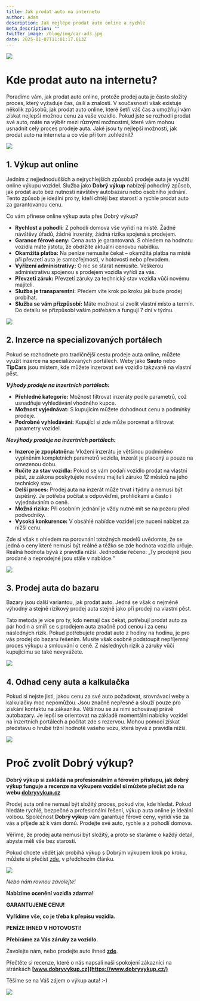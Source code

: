 ```yaml
---
title: Jak prodat auto na internetu
author: Adam
description: Jak nejlépe prodat auto online a rychle
meta_description: ""
twitter_image: /blog/img/car-ad3.jpg
date: 2025-01-07T11:01:17.613Z
---
```

![](/blog/img/286cf469-2211-4fb5-99b2-aeea57b09dc4.webp)

# **Kde prodat auto na internetu?**

Poradíme vám, jak prodat auto online, protože prodej auta je často složitý proces, který vyžaduje čas, úsilí a znalosti. V současnosti však existuje několik způsobů, jak prodat auto online, které šetří váš čas a umožňují vám získat nejlepší možnou cenu za vaše vozidlo. Pokud jste se rozhodli prodat své auto, máte na výběr mezi různými možnostmi, které vám mohou usnadnit celý proces prodeje auta. Jaké jsou ty nejlepší možnosti, jak prodat auto na internetu a co vše při tom zohlednit?

![](/blog/img/autíčko-a-kalkulačka.jpg)

## **1. Výkup aut online**

Jedním z nejjednodušších a nejrychlejších způsobů prodeje auta je využití online výkupu vozidel. Služba jako **Dobrý výkup** nabízejí pohodlný způsob, jak prodat auto bez nutnosti návštěvy autobazaru nebo osobního jednání. Tento způsob je ideální pro ty, kteří chtějí bez starostí a rychle prodat auto za garantovanou cenu.



Co vám přinese online výkup auta přes Dobrý výkup?

* **Rychlost a pohodlí:** Z pohodlí domova vše vyřídí na místě. Žádné návštěvy úřadů, žádné inzeráty, žádná rizika spojená s prodejem.
* **Garance férové ceny:** Cena auta je garantovaná. S ohledem na hodnotu vozidla máte jistotu, že obdržíte aktuální cenovou nabídku.
* **Okamžitá platba:** Na peníze nemusíte čekat – okamžitá platba na místě při převzetí auta je samozřejmostí, v hotovosti nebo převodem.
* **Vyřízení administrativy:** O nic se starat nemusíte. Veškerou administrativu spojenou s prodejem vozidla vyřídí za vás.
* **Převzetí záruk:** Převzetí záruky za technický stav vozidla vůči novému majiteli.
* **Služba je transparentní:** Předem víte krok po kroku jak bude prodej probíhat.
* **Služba se vám přizpůsobí:** Máte možnost si zvolit vlastní místo a termín. Do detailu se přizpůsobí vašim potřebám a fungují 7 dní v týdnu.

![](/blog/img/fabia-iii.jpg)

## **2. Inzerce na specializovaných portálech**

Pokud se rozhodnete pro tradičnější cestu prodeje auta online, můžete využít inzerce na specializovaných portálech. Weby jako **Sauto** nebo **TipCars** jsou místem, kde můžete inzerovat své vozidlo takzvaně na vlastní pěst.

***Výhody prodeje na inzertních portálech:***

* **Přehledné kategorie:** Možnost filtrovat inzeráty podle parametrů, což usnadňuje vyhledávání vhodného kupce.
* **Možnost vyjednávat:** S kupujícím můžete dohodnout cenu a podmínky prodeje.
* **Podrobné vyhledávání:** Kupující si zde může porovnat a filtrovat parametry vozidel.

***Nevýhody prodeje na inzertních portálech:***

* **Inzerce je zpoplatněna:** Vložení inzerátu je většinou podmíněno vyplněním kompletních parametrů vozidla, inzerát je placený a pouze na omezenou dobu.
* **Ručíte za stav vozidla:** Pokud se vám podaří vozidlo prodat na vlastní pěst, ze zákona poskytujete novému majiteli záruko 12 měsíců na jeho technický stav.     
* **Delší proces:** Prodej auta na inzerát může trvat i týdny a nemusí být úspěšný. Je potřeba počítat s odpověďmi, prohlídkami a často i vyjednáváním o ceně.
* **Možná rizika:** Při osobním jednání je vždy nutné mít se na pozoru před podvodníky.
* **Vysoká konkurence:** V obsáhlé nabídce vozidel jste nuceni nabízet za nižší cenu.

Zde si však s ohledem na porovnání totožných modelů uvědomte, že se jedná o ceny které nemusí být reálné a těžko se zde hodnota vozidla určuje. Reálná hodnota bývá z pravidla nižší. Jednoduše řečeno: „Ty prodejné jsou prodané a neprodejné jsou stále v nabídce.“

![](/blog/img/autohaus-2138927_1920.jpg)

## **3. Prodej auta do bazaru**

Bazary jsou další variantou, jak prodat auto. Jedná se však o nejméně výhodný a stejně rizikový prodej auta stejně jako při prodeji na vlastní pěst.

Tato metoda je více pro ty, kdo nemají čas čekat, potřebují prodat auto za pár hodin a smíří se s prodejem auta značně pod cenou i za cenu následných rizik. Pokud potřebujete prodat auto z hodiny na hodinu, je pro vás prodej do bazaru řešením. Musíte však osobně podstoupit nepříjemný proces výkupu a smlouvání o ceně. Z následných rizik á záruky vůči kupujícímu se také nevyvážete.   

![](/blog/img/300x300x100x0_f2152988_01.jpg)

## **4. Odhad ceny auta a kalkulačka**

Pokud si nejste jisti, jakou cenu za své auto požadovat, srovnávací weby a kalkulačky moc nepomůžou. Jsou značně nepřesné a slouží pouze pro získání kontaktu na zákazníka. Většinou se za nimi schovávají právě autobazary. Je lepší se orientovat na základě momentální nabídky vozidel na inzertních portálech a počítat zde s rezervou. Mohou pomoci získat představu o hrubé tržní hodnotě vašeho vozu, která bývá z pravidla nižší.

![](/blog/img/info-icon.png)

# **Proč zvolit Dobrý výkup?**

**Dobrý výkup si zakládá na profesionálním a férovém přistupu, jak dobrý výkup funguje a recenze na výkupem vozidel si můžete přečíst zde na webu [dobryvykup.cz](http://www.dobryvykup.cz/)**

Prodej auta online nemusí být složitý proces, pokud víte, kde hledat. Pokud hledáte rychlé, bezpečné a profesionální řešení, výkup auta online je ideální volbou. Společnost **Dobrý výkup** vám garantuje férové ceny, vyřídí vše za vás a přijede až k vám domů. Prodejte své auto, rychle a z pohodlí domova.

Věříme, že prodej auta nemusí být složitý, a proto se staráme o každý detail, abyste měli vše bez starostí.

Pokud chcete vědět jak probíhá výkup s Dobrým výkupem krok po kroku, můžete si přečíst [zde](https://www.dobryvykup.cz/blog/2021/09/jak-prob%C3%ADh%C3%A1-samotn%C3%BD-v%C3%BDkup-aut-s-dobr%C3%BDm-v%C3%BDkupem), v předchozím článku. 

![](/blog/img/obrázek1.jpg)



*Nebo nám rovnou zavolejte!*

**Nabízíme ocenění vozidla zdarma!**

**GARANTUJEME CENU!**

**Vyřídíme vše, co je třeba k přepisu vozidla.**

**PENÍZE IHNED V HOTOVOSTI!**

**Přebíráme za Vás záruky za vozidlo.**

Zavolejte nám, nebo prodejte auto ihned **[zde](https://www.dobryvykup.cz/#bottom)**.

Přečtěte si recenze, které o nás napsali naši spokojení zákazníci na stránkách **[www.dobryvykup.cz](https://www.dobryvykup.cz/)**

Těšíme se na Váš zájem o výkup auta! :-)

![](/blog/img/car-ad3.jpg)